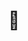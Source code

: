 ---
layout: albums
title: 🥑
description: >
  
hide_description: true
show_collection: music
grouped: true
---